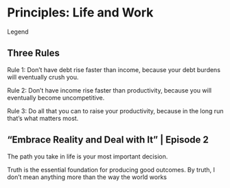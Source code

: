 # Principles: Life and Work
Legend 

## Three Rules 
Rule 1: Don’t have debt rise faster than income, because your debt burdens will eventually crush you. 

Rule 2: Don’t have income rise faster than productivity, because you will eventually become uncompetitive. 

Rule 3: Do all that you can to raise your productivity, because in the long run that’s what matters most.

## “Embrace Reality and Deal with It” | Episode 2 
The path you take in life is your most important decision. 

Truth is the essential foundation for producing good outcomes. 
By truth, I don’t mean anything more than the way the world works
